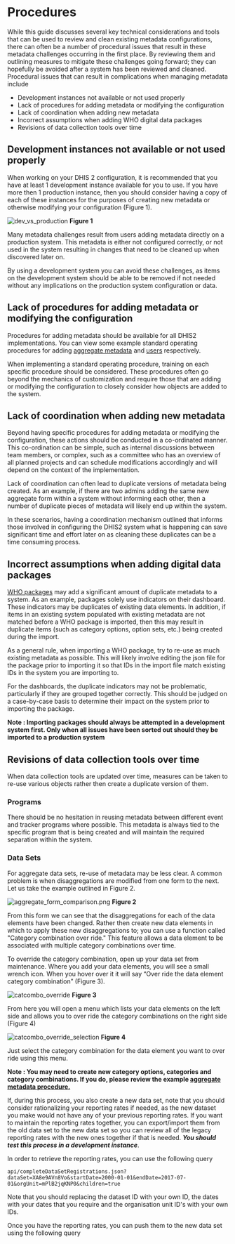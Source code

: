 # Procedures

While this guide discusses several key technical considerations and tools that can be used to review and clean existing metadata configurations, there can often be a number of procedural issues that result in these metadata challenges occurring in the first place. By reviewing them and outlining measures to mitigate these challenges going forward; they can hopefully be avoided after a system has been reviewed and cleaned. Procedural issues that can result in complications when managing metadata include

- Development instances not available or not used properly
- Lack of procedures for adding metadata or modifying the configuration
- Lack of coordination when adding new metadata
- Incorrect assumptions when adding WHO digital data packages
- Revisions of data collection tools over time

## Development instances not available or not used properly

When working on your DHIS 2 configuration, it is recommended that you have at least 1 development instance available for you to use. If you have more then 1 production instance, then you should consider having a copy of each of these instances for the purposes of creating new metadata or otherwise modifying your configuration (Figure 1).

![dev_vs_production](resources/images/dev_vs_production.png)
**Figure 1**

Many metadata challenges result from users adding metadata directly on a production system. This metadata is either not configured correctly, or not used in the system resulting in changes that need to be cleaned up when discovered later on.

By using a development system you can avoid these challenges, as items on the development system should be able to be removed if not needed without any implications on the production system configuration or data.

## Lack of procedures for adding metadata or modifying the configuration

Procedures for adding metadata should be available for all DHIS2 implementations. You can view some example standard operating procedures for adding [aggregate metadata](https://docs.google.com/document/d/1VXnF5KPfiD45h6wH04kUNShQVno--TmckMHMyLqZm5I/edit?usp=sharing) and [users](https://docs.google.com/document/d/1pqEQVV5JR7tyo8Zd09vDi3RVQ9E9R782OYNl-w9-5zQ/edit?usp=sharing) respectively.

When implementing a standard operating procedure, training on each specific procedure should be considered. These procedures often go beyond the mechanics of customization and require those that are adding or modifying the configuration to closely consider how objects are added to the system.

## Lack of coordination when adding new metadata

Beyond having specific procedures for adding metadata or modifying the configuration, these actions should be conducted in a co-ordinated manner. This co-ordination can be simple, such as internal discussions between team members, or complex, such as a committee who has an overview of all planned projects and can schedule modifications accordingly and will depend on the context of the implementation.

Lack of coordination can often lead to duplicate versions of metadata being created. As an example, if there are two admins adding the same new aggregate form within a system without informing each other, then a number of duplicate pieces of metadata will likely end up within the system.

In these scenarios, having a coordination mechanism outlined that informs those involved in configuring the DHIS2 system what is happening can save significant time and effort later on as cleaning these duplicates can be a time consuming process.

## Incorrect assumptions when adding digital data packages

[WHO packages](https://dhis2.org/who/) may add a significant amount of duplicate metadata to a system. As an example, packages solely use indicators on their dashboard. These indicators may be duplicates of existing data elements. In addition, if items in an existing system populated with existing metadata are not matched before a WHO package is imported, then this may result in duplicate items (such as category options, option sets, etc.) being created during the import.

As a general rule, when importing a WHO package, try to re-use as much existing metadata as possible. This will likely involve editing the json file for the package prior to importing it so that IDs in the import file match existing IDs in the system you are importing to.

For the dashboards, the duplicate indicators may not be problematic, particularly if they are grouped together correctly. This should be judged on a case-by-case basis to determine their impact on the system prior to importing the package.

**Note : Importing packages should always be attempted in a development system first. Only when all issues have been sorted out should they be imported to a production system**

## Revisions of data collection tools over time

When data collection tools are updated over time, measures can be taken to re-use various objects rather then create a duplicate version of them.  

### Programs

There should be no hesitation in reusing metadata between different event and tracker programs where possible. This metadata is always tied to the specific program that is being created and will maintain the required separation within the system.

### Data Sets

For aggregate data sets, re-use of metadata may be less clear. A common problem is when disaggregations are modified from one form to the next. Let us take the example outlined in Figure 2.

![aggregate_form_comparison.png](resources/images/aggregate_form_comparison.png)
**Figure 2**

From this form we can see that the disaggregations for each of the data elements have been changed. Rather then create new data elements in which to apply these new disaggregations to; you can use a function called "Category combination over ride." This feature allows a data element to be associated with multiple category combinations over time.

To override the category combination, open up your data set from maintenance. Where you add your data elements, you will see a small wrench icon. When you hover over it it will say “Over ride the data element category combination” (Figure 3).

![catcombo_override](resources/images/catcombo_override.png)
**Figure 3**

From here you will open a menu which lists your data elements on the left side and allows you to over ride the category combinations on the right side (Figure 4)

![catcombo_override_selection](resources/images/catcombo_override_selection.png)
**Figure 4**

Just select the category combination for the data element you want to over ride using this menu.

**Note : You may need to create new category options, categories and category combinations. If you do, please review the example [aggregate metadata procedure.](https://docs.google.com/document/d/1VXnF5KPfiD45h6wH04kUNShQVno--TmckMHMyLqZm5I/edit?usp=sharing)**

If, during this process, you also create a new data set, note that you should consider rationalizing your reporting rates if needed, as the new dataset you make would not have any of your previous reporting rates. If you want to maintain the reporting rates together, you can export/import them from the old data set to the new data set so you can review all of the legacy reporting rates with the new ones together if that is needed. ***You should test this process in a development instance***.

In order to retrieve the reporting rates, you can use the following query

```
api/completeDataSetRegistrations.json?dataSet=XA8e9AVn8Vo&startDate=2000-01-01&endDate=2017-07-01&orgUnit=mPlB2jqKNP0&children=true
```

Note that you should replacing the dataset ID with your own ID, the dates with your dates that you require and the organisation unit ID's with your own IDs.

Once you have the reporting rates, you can push them to the new data set using the following query

```
```
